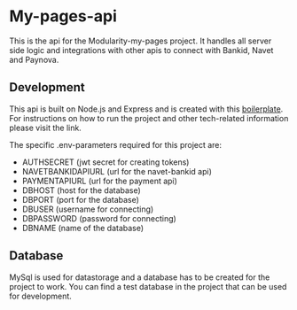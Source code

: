 
# My-pages-api

This is the api for the Modularity-my-pages project. It handles all server side logic and integrations with other apis to connect with Bankid, Navet and Paynova. 

## Development

This api is built on Node.js and Express and is created with this <a href="https://github.com/helsingborg-stad/labs-node-js-boilerplate">boilerplate</a>. For instructions on how to run the project and other tech-related information please visit the link.

The specific .env-parameters required for this project are:

- AUTHSECRET (jwt secret for creating tokens)
- NAVETBANKIDAPIURL (url for the navet-bankid api)
- PAYMENTAPIURL (url for the payment api)
- DBHOST (host for the database)
- DBPORT (port for the database)
- DBUSER (username for connecting)
- DBPASSWORD (password for connecting)
- DBNAME (name of the database)

## Database
MySql is used for datastorage and a database has to be created for the project to work. You can find a test database in the project that can be used for development. 
